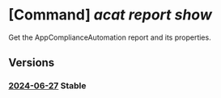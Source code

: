 # [Command] _acat report show_

Get the AppComplianceAutomation report and its properties.

## Versions

### [2024-06-27](/Resources/mgmt-plane/L3Byb3ZpZGVycy9taWNyb3NvZnQuYXBwY29tcGxpYW5jZWF1dG9tYXRpb24vcmVwb3J0cy97fQ==/2024-06-27.xml) **Stable**

<!-- mgmt-plane /providers/microsoft.appcomplianceautomation/reports/{} 2024-06-27 -->

